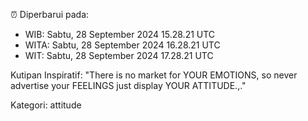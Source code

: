 ⏰ Diperbarui pada:
- WIB: Sabtu, 28 September 2024 15.28.21 UTC
- WITA: Sabtu, 28 September 2024 16.28.21 UTC
- WIT: Sabtu, 28 September 2024 17.28.21 UTC

Kutipan Inspiratif:
"There is no market for YOUR EMOTIONS, so never advertise your FEELINGS just display YOUR ATTITUDE.,."


Kategori: attitude

